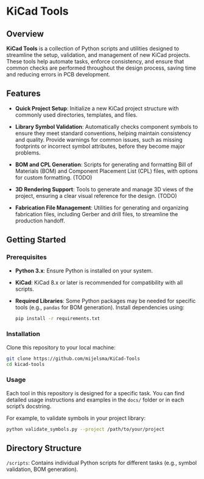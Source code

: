 # KiCad Tools

## Overview

**KiCad Tools** is a collection of Python scripts and utilities designed to streamline the setup, validation, and management of new KiCad projects. These tools help automate tasks, enforce consistency, and ensure that common checks are performed throughout the design process, saving time and reducing errors in PCB development.

## Features

- **Quick Project Setup**: Initialize a new KiCad project structure with commonly used directories, templates, and files.

- **Library Symbol Validation**: Automatically checks component symbols to ensure they meet standard conventions, helping maintain consistency and quality. Provide warnings for common issues, such as missing footprints or incorrect symbol attributes, before they become major problems.

- **BOM and CPL Generation**: Scripts for generating and formatting Bill of Materials (BOM) and Component Placement List (CPL) files, with options for custom formatting. (TODO)

- **3D Rendering Support**: Tools to generate and manage 3D views of the project, ensuring a clear visual reference for the design. (TODO)

- **Fabrication File Management**: Utilities for generating and organizing fabrication files, including Gerber and drill files, to streamline the production handoff.

## Getting Started

### Prerequisites

- **Python 3.x**: Ensure Python is installed on your system.
- **KiCad**: KiCad 8.x or later is recommended for compatibility with all scripts.
- **Required Libraries**: Some Python packages may be needed for specific tools (e.g., `pandas` for BOM generation). Install dependencies using:

  ```bash
  pip install -r requirements.txt
  ```
  
### Installation
Clone this repository to your local machine:

```bash
git clone https://github.com/mijelsma/KiCad-Tools
cd kicad-tools
```

### Usage
Each tool in this repository is designed for a specific task. You can find detailed usage instructions and examples in the `docs/` folder or in each script’s docstring.

For example, to validate symbols in your project library:

```bash
python validate_symbols.py --project /path/to/your/project
```

## Directory Structure
`/scripts`: Contains individual Python scripts for different tasks (e.g., symbol validation, BOM generation).

